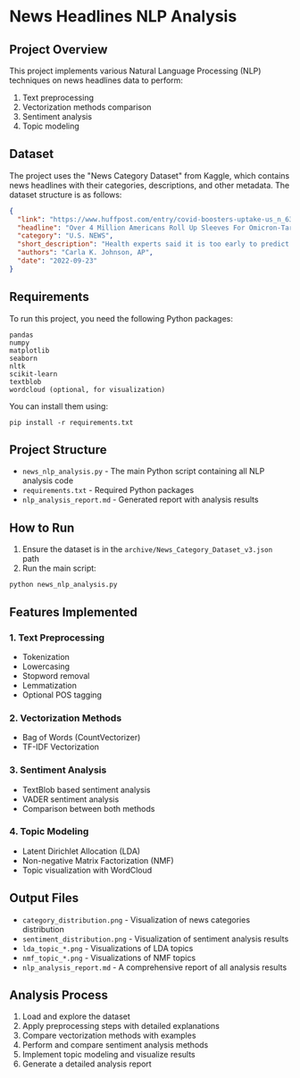 # News Headlines NLP Analysis

## Project Overview
This project implements various Natural Language Processing (NLP) techniques on news headlines data to perform:
1. Text preprocessing
2. Vectorization methods comparison
3. Sentiment analysis
4. Topic modeling

## Dataset
The project uses the "News Category Dataset" from Kaggle, which contains news headlines with their categories, descriptions, and other metadata. The dataset structure is as follows:

```json
{
  "link": "https://www.huffpost.com/entry/covid-boosters-uptake-us_n_632d719ee4b087fae6feaac9",
  "headline": "Over 4 Million Americans Roll Up Sleeves For Omicron-Targeted COVID Boosters",
  "category": "U.S. NEWS",
  "short_description": "Health experts said it is too early to predict whether demand would match up with the 171 million doses of the new boosters the U.S. ordered for the fall.",
  "authors": "Carla K. Johnson, AP",
  "date": "2022-09-23"
}
```

## Requirements
To run this project, you need the following Python packages:
```
pandas
numpy
matplotlib
seaborn
nltk
scikit-learn
textblob
wordcloud (optional, for visualization)
```

You can install them using:
```
pip install -r requirements.txt
```

## Project Structure
- `news_nlp_analysis.py` - The main Python script containing all NLP analysis code
- `requirements.txt` - Required Python packages
- `nlp_analysis_report.md` - Generated report with analysis results

## How to Run
1. Ensure the dataset is in the `archive/News_Category_Dataset_v3.json` path
2. Run the main script:
```
python news_nlp_analysis.py
```

## Features Implemented

### 1. Text Preprocessing
- Tokenization
- Lowercasing
- Stopword removal
- Lemmatization
- Optional POS tagging

### 2. Vectorization Methods
- Bag of Words (CountVectorizer)
- TF-IDF Vectorization

### 3. Sentiment Analysis
- TextBlob based sentiment analysis
- VADER sentiment analysis
- Comparison between both methods

### 4. Topic Modeling
- Latent Dirichlet Allocation (LDA)
- Non-negative Matrix Factorization (NMF)
- Topic visualization with WordCloud

## Output Files
- `category_distribution.png` - Visualization of news categories distribution
- `sentiment_distribution.png` - Visualization of sentiment analysis results
- `lda_topic_*.png` - Visualizations of LDA topics
- `nmf_topic_*.png` - Visualizations of NMF topics
- `nlp_analysis_report.md` - A comprehensive report of all analysis results

## Analysis Process
1. Load and explore the dataset
2. Apply preprocessing steps with detailed explanations
3. Compare vectorization methods with examples
4. Perform and compare sentiment analysis methods
5. Implement topic modeling and visualize results
6. Generate a detailed analysis report 